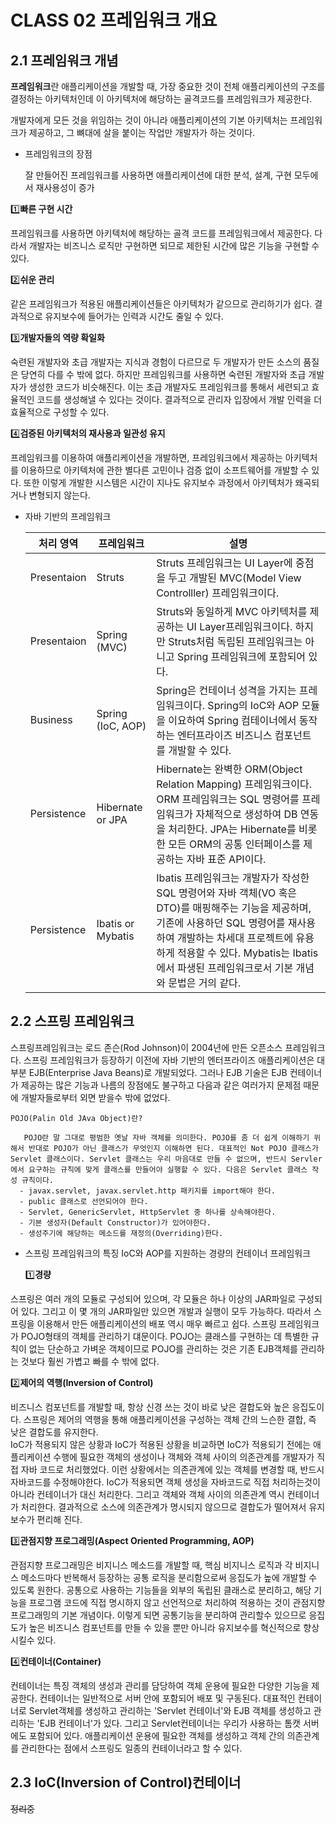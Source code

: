 # CLASS 02 프레임워크 개요

## 2.1 프레임워크 개념

  **프레임워크**란 애플리케이션을 개발할 때, 가장 중요한 것이 전체 애플리케이션의 구조를 결정하는 아키텍처인데 이 아키텍처에 해당하는 골격코드를 프레임워크가 제공한다.
		
  개발자에게 모든 것을 위임하는 것이 아니라 애플리케이션의 기본 아키텍처는 프레임워크가 제공하고, 그 뼈대에 살을 붙이는 작업만 개발자가 하는 것이다.
	

  - 프레임워크의 장점

    잘 만들어진 프레임워크를 사용하면 애플리케이션에 대한 분석, 설계, 구현 모두에서 재사용성이 증가

   1️⃣**빠른 구현 시간**

   프레임워크를 사용하면 아키텍처에 해당하는 골격 코드를 프레임워크에서 제공한다. 다라서 개발자는 비즈니스 로직만 구현하면 되므로 제한된 시간에 많은 기능을 구현할 수 있다.
	
   2️⃣**쉬운 관리**

   같은 프레임워크가 적용된 애플리케이션들은 아키텍처가 같으므로 관리하기가 쉽다. 결과적으로 유지보수에 들어가는 인력과 시간도 줄일 수 있다.
	
   3️⃣**개발자들의 역량 확일화**

   숙련된 개발자와 초급 개발자는 지식과 경험이 다르므로 두 개발자가 만든 소스의 품질은 당연히 다를 수 밖에 없다. 하지만 프레임워크를 사용하면 숙련된 개발자와 초급 개발자가 생성한 코드가 비슷해진다. 이는 초급 개발자도 프레임워크를 통해서 세련되고 효율적인 코드를 생성해낼 수 있다는 것이다. 결과적으로 관리자 입장에서 개발 인력을 더 효율적으로 구성할 수 있다.
	
   4️⃣**검증된 아키텍처의 재사용과 일관성 유지**

   프레임워크를 이용하여 애플리케이션을 개발하면, 프레임워크에서 제공하는 아키텍처를 이용하므로 아키텍처에 관한 별다른 고민이나 검증 없이 소프트웨어를 개발할 수 있다. 또한 이렇게 개발한 시스템은 시간이 지나도 유지보수 과정에서 아키텍처가 왜곡되거나 변형되지 않는다.
	

  - 자바 기반의 프레임워크

    | 처리 영역   | 프레임워크        | 설명                                                         |
    | ----------- | ----------------- | ------------------------------------------------------------ |
    | Presentaion | Struts            | Struts 프레임워크는 UI Layer에 중점을 두고 개발된 MVC(Model View Controlller) 프레임워크이다. |
    | Presentaion | Spring (MVC)      | Struts와 동일하게 MVC 아키텍처를 제공하는 UI Layer프레임워크이다. 하지만 Struts처럼 독립된 프레임워크는 아니고 Spring 프레임워크에 포함되어 있다. |
    | Business    | Spring (IoC, AOP) | Spring은 컨테이너 성격을 가지는 프레임워크이다. Spring의 IoC와 AOP 모듈을 이요하여 Spring 컴테이너에서 동작하는 엔터프라이즈 비즈니스 컴포넌트를 개발할 수 있다. |
    | Persistence | Hibernate or JPA  | Hibernate는 완벽한 ORM(Object Relation Mapping) 프레임워크이다. ORM 프레임워크는 SQL 명령어를 프레임워크가 자체적으로 생성하여 DB 연동을 처리한다. JPA는 Hibernate를 비롯한 모든 ORM의 공통 인터페이스를 제공하는 자바 표준 API이다. |
    | Persistence | Ibatis or Mybatis | Ibatis 프레임워크는 개발자가 작성한 SQL 명령어와 자바 객체(VO 혹은 DTO)를 매핑해주는 기능을 제공하며, 기존에 사용하던 SQL 명령어를 재사용하여 개발하는 차세대 프로젝트에 유용하게 적용할 수 있다. Mybatis는 Ibatis에서 파생된 프레임워크로서 기본 개념와 문법은 거의 같다. |

## 2.2 스프링 프레임워크

  스프링프레임워크는 로드 존슨(Rod Johnson)이 2004년에 만든 오픈소스 프레임워크다. 스프링 프레임워크가 등장하기 이전에 자바 기반의 엔터프라이즈 애플리케이션은 대부분 EJB(Enterprise Java Beans)로 개발되었다. 그러나 EJB 기술은 EJB 컨테이너가 제공하는 많은 기능과 나름의 장점에도 불구하고 다음과 같은 여러가지 문제점 때문에 개발자들로부터 외면 받을수 밖에 없었다.
		

    POJO(Palin Old JAva Object)란?
    
       POJO란 말 그대로 평범한 옛날 자바 객체를 의미한다. POJO를 좀 더 쉽게 이해하기 위해서 반대로 POJO가 아닌 클래스가 무엇인지 이해하면 된다. 대표적인 Not POJO 클래스가 Servlet 클래스이다. Servlet 클래스는 우리 마음대로 만들 수 없으며, 반드시 Servler에서 요구하는 규칙에 맞게 클래스를 만들어야 실행할 수 있다. 다음은 Servlet 클래스 작성 규칙이다.
      - javax.servlet, javax.servlet.http 패키지를 import해야 한다.
      - public 클래스로 선언되어야 한다.
      - Servlet, GenericServlet, HttpServlet 중 하나를 상속해야한다.
      - 기본 생성자(Default Constructor)가 있어야한다.
      - 생성주기에 해당하는 메소드를 재정의(Overriding)한다.

  - 스프링 프레임워크의 특징
    IoC와 AOP를 지원하는 경량의 컨테이너 프레임워크


    1️⃣**경량**

   스프링은 여러 개의 모듈로 구성되어 있으며, 각 모듈은 하나 이상의 JAR파일로 구성되어 있다. 그리고 이 몇 개의 JAR파일만 있으면 개발과 실행이 모두 가능하다. 따라서 스프링을 이용해서 만든 애플리케이션의 배포 역시 매우 빠르고 쉽다.
   스프링 프레임워크가 POJO형태의 객체를 관리하기 댸문이다. POJO는 클래스를 구현하는 데 특별한 규칙이 없는 단순하고 가벼운 객체이므로 POJO를 관리하는 것은 기존 EJB객체를 관리하는 것보다 훨씬 가볍고 빠를 수 밖에 없다.
			
   2️⃣**제어의 역행(Inversion of Control)**

   비즈니스 컴포넌트를 개발할 때, 항상 신경 쓰는 것이 바로 낮은 결합도와 높은 응집도이다. 스프링은 제어의 역행을 통해 애플리케이션을 구성하는 객체 간의 느슨한 결합, 즉 낮은 결합도를 유지한다.	
   IoC가 적용되지 않은 상황과 IoC가 적용된 상황을 비교하면 IoC가 적용되기 전에는 애플리케이션 수행에 필요한 객체의 생성이나 객체와 객체 사이의 의존관계를 개발자가 직접 자바 코드로 처리했었다. 이런 상황에서는 의존관계에 있는 객체를 변경할 때, 반드시 자바코드를 수정해야한다.
   IoC가 적용되면 객체 생성을 자바코드로 직접 처리하는것이 아니라 컨테이너가 대신 처리한다. 그리고 객체와 객체 사이의 의존관계 역시 컨테이너가 처리한다. 결과적으로 소스에 의존관계가 명시되지 않으므로 결합도가 떨어져서 유지보수가 편리해 진다.
			
   3️⃣**관점지향 프로그래밍(Aspect Oriented Programming, AOP)**

   관점지향 프로그래밍은 비지니스 메소드를 개발할 때, 핵심 비지니스 로직과 각 비지니스 메소드마다 반복해서 등장하는 공통 로직을 분리함으로써 응집도가 높에 개발할 수 있도록 원한다.
   공통으로 사용하는 기능들을 외부의 독립된 클래스로 분리하고, 해당 기능을 프로그램 코드에 직접 명시하지 않고 선언적으로 처리하여 적용하는 것이 관점지향 프로그래밍의 기본 개념이다. 이렇게 되면 공통기능을 분리하여 관리할수 있으므로 응집도가 높은 비즈니스 컴포넌트를 만들 수 있을 뿐만 아니라 유지보수를 혁신적으로 향상 시킬수 있다.

   4️⃣**컨테이너(Container)**

   컨테이너는 특징 객체의 생성과 관리를 담당하여 객체 운용에 필요한 다양한 기능을 제공한다. 컨테이너는 일반적으로 서버 안에 포함되어 배포 및 구동된다. 대표적인 컨테이너로 Servlet객체를 생성하고 관리하는 'Servlet 컨테이너'와 EJB 객체를 생성하고 관리하는 'EJB 컨테이너'가 있다. 그리고 Servlet컨테이너는 우리가 사용하는 톰캣 서버에도 포함되어 있다. 애플리케이션 운용에 필요한 객체를 생성하고 객체 간의 의존관계를 관리한다는 점에서 스프링도 일종의 컨테이너라고 할 수 있다.
	

## 2.3 IoC(Inversion of Control)컨테이너

~~정리중~~ 
